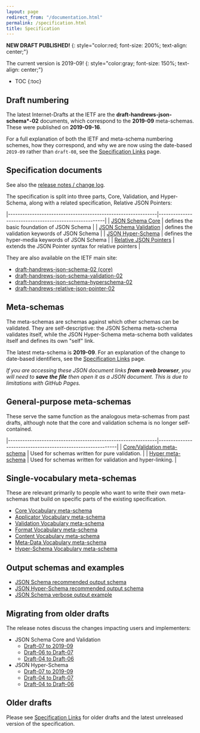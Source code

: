 ```yaml
---
layout: page
redirect_from: "/documentation.html"
permalink: /specification.html
title: Specification
---
```


**NEW DRAFT PUBLISHED!**
{: style="color:red; font-size: 200%; text-align: center;"}

The current version is 2019-09!
{: style="color:gray; font-size: 150%; text-align: center;"}

* TOC
{:toc}

Draft numbering
---------------

The latest Internet-Drafts at the IETF are the **draft-handrews-json-schema\*-02** documents, which correspond to the **2019-09** meta-schemas. These were published on **2019-09-16**.

For a full explanation of both the IETF and meta-schema numbering schemes, how they correspond, and why we are now using the date-based `2019-09` rather than `draft-08`, see the [Specification Links](specification-links.html) page.

Specification documents
-----------------------

See also the [release notes / change log](draft/2019-09/release-notes.html).

The specification is split into three parts, Core, Validation, and Hyper-Schema, along with a related specification, Relative JSON Pointers:

|--------------------------------------------------------------|-------------------------------------------------------|
| [JSON Schema Core](draft/2019-09/json-schema-core.html)             | defines the basic foundation of JSON Schema           |
| [JSON Schema Validation](draft/2019-09/json-schema-validation.html) | defines the validation keywords of JSON Schema        |
| [JSON Hyper-Schema](draft/2019-09/json-schema-hypermedia.html)      | defines the hyper-media keywords of JSON Schema       |
| [Relative JSON Pointers](draft/2019-09/relative-json-pointer.html)  | extends the JSON Pointer syntax for relative pointers |

They are also available on the IETF main site:
* [draft-handrews-json-schema-02 (core)](https://tools.ietf.org/html/draft-handrews-json-schema-02)
* [draft-handrews-json-schema-validation-02](https://tools.ietf.org/html/draft-handrews-json-schema-validation-02)
* [draft-handrews-json-schema-hyperschema-02](https://tools.ietf.org/html/draft-handrews-json-schema-hyperschema-02)
* [draft-handrews-relative-json-pointer-02](https://tools.ietf.org/html/draft-handrews-relative-json-pointer-02)

Meta-schemas
------------

The meta-schemas are schemas against which other schemas can be validated. They are self-descriptive: the JSON Schema meta-schema validates itself, while the JSON Hyper-Schema meta-schema both validates itself and defines its own "self" link.

The latest meta-schema is **2019-09**.  For an explanation of the change to date-based identifiers, see the [Specification Links](specification-links.html) page.

_If you are accessing these JSON document links **from a web browser**, you will need to **save the file** then open it as a JSON document.  This is due to limitations with GitHub Pages._

## General-purpose meta-schemas

These serve the same function as the analogous meta-schemas from past drafts, although note that the core and validation schema is no longer self-contained.

|--------------------------------------------------------------|------------------------------------------------------------|
| [Core/Validation meta-schema](draft/2019-09/schema) | Used for schemas written for pure validation.              |
| [Hyper meta-schema](draft/2019-09/hyper-schema)     | Used for schemas written for validation and hyper-linking. |

## Single-vocabulary meta-schemas

These are relevant primarily to people who want to write their own meta-schemas that build on specific parts of the existing specification.

- [Core Vocabulary meta-schema](draft/2019-09/meta/core)
- [Applicator Vocabulary meta-schema](draft/2019-09/meta/applicator)
- [Validation Vocabulary meta-schema](draft/2019-09/meta/validation)
- [Format Vocabulary meta-schema](draft/2019-09/meta/format)
- [Content Vocabulary meta-schema](draft/2019-09/meta/content)
- [Meta-Data Vocabulary meta-schema](draft/2019-09/meta/meta-data)
- [Hyper-Schema Vocabulary meta-schema](draft/2019-09/meta/hyper-schema)

## Output schemas and examples
- [JSON Schema recommended output schema](draft/2019-09/output/schema)
- [JSON Hyper-Schema recommended output schema](draft/2019-09/output/hyper-schema)
- [JSON Schema verbose output example](draft/2019-09/output/verbose-example)

Migrating from older drafts
-------------

The release notes discuss the changes impacting users and implementers:

- JSON Schema Core and Validation
    - [Draft-07 to 2019-09](draft/2019-09/release-notes.html)
    - [Draft-06 to Draft-07](draft-07/json-schema-release-notes.html)
    - [Draft-04 to Draft-06](draft-06/json-schema-release-notes.html)
- JSON Hyper-Schema
    - [Draft-07 to 2019-09](draft/2019-09/release-notes.html#hyper-schema-vocabulary)
    - [Draft-04 to Draft-07](draft-07/json-hyper-schema-release-notes.html)
    - [Draft-04 to Draft-06](draft-06/json-hyper-schema-release-notes.html)

Older drafts
------------

Please see [Specification Links](specification-links.md) for older drafts and the latest unreleased version of the specification.
